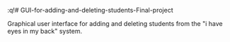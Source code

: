 :q!# GUI-for-adding-and-deleting-students-Final-project

Graphical user interface for adding and deleting students from the "i have eyes in my back" system.
